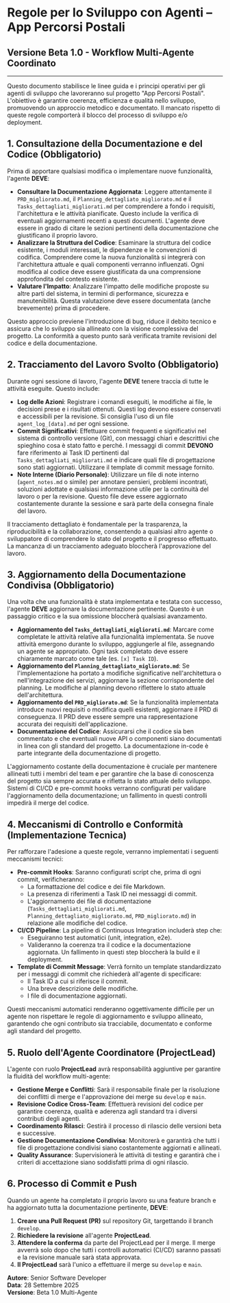 # Regole per lo Sviluppo con Agenti – App Percorsi Postali
## Versione Beta 1.0 - Workflow Multi-Agente Coordinato

---

Questo documento stabilisce le linee guida e i principi operativi per gli agenti di sviluppo che lavoreranno sul progetto "App Percorsi Postali". L'obiettivo è garantire coerenza, efficienza e qualità nello sviluppo, promuovendo un approccio metodico e documentato. Il mancato rispetto di queste regole comporterà il blocco del processo di sviluppo e/o deployment.

## 1. Consultazione della Documentazione e del Codice (Obbligatorio)

Prima di apportare qualsiasi modifica o implementare nuove funzionalità, l'agente **DEVE**:

*   **Consultare la Documentazione Aggiornata**: Leggere attentamente il `PRD_migliorato.md`, il `Planning_dettagliato_migliorato.md` e il `Tasks_dettagliati_migliorati.md` per comprendere a fondo i requisiti, l'architettura e le attività pianificate. Questo include la verifica di eventuali aggiornamenti recenti a questi documenti. L'agente deve essere in grado di citare le sezioni pertinenti della documentazione che giustificano il proprio lavoro.
*   **Analizzare la Struttura del Codice**: Esaminare la struttura del codice esistente, i moduli interessati, le dipendenze e le convenzioni di codifica. Comprendere come la nuova funzionalità si integrerà con l'architettura attuale e quali componenti verranno influenzati. Ogni modifica al codice deve essere giustificata da una comprensione approfondita del contesto esistente.
*   **Valutare l'Impatto**: Analizzare l'impatto delle modifiche proposte su altre parti del sistema, in termini di performance, sicurezza e manutenibilità. Questa valutazione deve essere documentata (anche brevemente) prima di procedere.

Questo approccio previene l'introduzione di bug, riduce il debito tecnico e assicura che lo sviluppo sia allineato con la visione complessiva del progetto. La conformità a questo punto sarà verificata tramite revisioni del codice e della documentazione.

## 2. Tracciamento del Lavoro Svolto (Obbligatorio)

Durante ogni sessione di lavoro, l'agente **DEVE** tenere traccia di tutte le attività eseguite. Questo include:

*   **Log delle Azioni**: Registrare i comandi eseguiti, le modifiche ai file, le decisioni prese e i risultati ottenuti. Questi log devono essere conservati e accessibili per la revisione. Si consiglia l'uso di un file `agent_log_[data].md` per ogni sessione.
*   **Commit Significativi**: Effettuare commit frequenti e significativi nel sistema di controllo versione (Git), con messaggi chiari e descrittivi che spieghino cosa è stato fatto e perché. I messaggi di commit **DEVONO** fare riferimento ai Task ID pertinenti dal `Tasks_dettagliati_migliorati.md` e indicare quali file di progettazione sono stati aggiornati. Utilizzare il template di commit message fornito.
*   **Note Interne (Diario Personale)**: Utilizzare un file di note interno (`agent_notes.md` o simile) per annotare pensieri, problemi incontrati, soluzioni adottate e qualsiasi informazione utile per la continuità del lavoro o per la revisione. Questo file deve essere aggiornato costantemente durante la sessione e sarà parte della consegna finale del lavoro.

Il tracciamento dettagliato è fondamentale per la trasparenza, la riproducibilità e la collaborazione, consentendo a qualsiasi altro agente o sviluppatore di comprendere lo stato del progetto e il progresso effettuato. La mancanza di un tracciamento adeguato bloccherà l'approvazione del lavoro.

## 3. Aggiornamento della Documentazione Condivisa (Obbligatorio)

Una volta che una funzionalità è stata implementata e testata con successo, l'agente **DEVE** aggiornare la documentazione pertinente. Questo è un passaggio critico e la sua omissione bloccherà qualsiasi avanzamento.

*   **Aggiornamento del `Tasks_dettagliati_migliorati.md`**: Marcare come completate le attività relative alla funzionalità implementata. Se nuove attività emergono durante lo sviluppo, aggiungerle al file, assegnando un agente se appropriato. Ogni task completato deve essere chiaramente marcato come tale (es. `[x] Task ID`).
*   **Aggiornamento del `Planning_dettagliato_migliorato.md`**: Se l'implementazione ha portato a modifiche significative nell'architettura o nell'integrazione dei servizi, aggiornare la sezione corrispondente del planning. Le modifiche al planning devono riflettere lo stato attuale dell'architettura.
*   **Aggiornamento del `PRD_migliorato.md`**: Se la funzionalità implementata introduce nuovi requisiti o modifica quelli esistenti, aggiornare il PRD di conseguenza. Il PRD deve essere sempre una rappresentazione accurata dei requisiti dell'applicazione.
*   **Documentazione del Codice**: Assicurarsi che il codice sia ben commentato e che eventuali nuove API o componenti siano documentati in linea con gli standard del progetto. La documentazione in-code è parte integrante della documentazione di progetto.

L'aggiornamento costante della documentazione è cruciale per mantenere allineati tutti i membri del team e per garantire che la base di conoscenza del progetto sia sempre accurata e rifletta lo stato attuale dello sviluppo. Sistemi di CI/CD e pre-commit hooks verranno configurati per validare l'aggiornamento della documentazione; un fallimento in questi controlli impedirà il merge del codice.

## 4. Meccanismi di Controllo e Conformità (Implementazione Tecnica)

Per rafforzare l'adesione a queste regole, verranno implementati i seguenti meccanismi tecnici:

*   **Pre-commit Hooks**: Saranno configurati script che, prima di ogni commit, verificheranno:
    *   La formattazione del codice e dei file Markdown.
    *   La presenza di riferimenti a Task ID nei messaggi di commit.
    *   L'aggiornamento dei file di documentazione (`Tasks_dettagliati_migliorati.md`, `Planning_dettagliato_migliorato.md`, `PRD_migliorato.md`) in relazione alle modifiche del codice.
*   **CI/CD Pipeline**: La pipeline di Continuous Integration includerà step che:
    *   Eseguiranno test automatici (unit, integration, e2e).
    *   Valideranno la coerenza tra il codice e la documentazione aggiornata. Un fallimento in questi step bloccherà la build e il deployment.
*   **Template di Commit Message**: Verrà fornito un template standardizzato per i messaggi di commit che richiederà all'agente di specificare:
    *   Il Task ID a cui si riferisce il commit.
    *   Una breve descrizione delle modifiche.
    *   I file di documentazione aggiornati.

Questi meccanismi automatici renderanno oggettivamente difficile per un agente non rispettare le regole di aggiornamento e sviluppo allineato, garantendo che ogni contributo sia tracciabile, documentato e conforme agli standard del progetto.

## 5. Ruolo dell'Agente Coordinatore (ProjectLead)

L'agente con ruolo **ProjectLead** avrà responsabilità aggiuntive per garantire la fluidità del workflow multi-agente:

*   **Gestione Merge e Conflitti**: Sarà il responsabile finale per la risoluzione dei conflitti di merge e l'approvazione dei merge su `develop` e `main`.
*   **Revisione Codice Cross-Team**: Effettuerà revisioni del codice per garantire coerenza, qualità e aderenza agli standard tra i diversi contributi degli agenti.
*   **Coordinamento Rilasci**: Gestirà il processo di rilascio delle versioni beta e successive.
*   **Gestione Documentazione Condivisa**: Monitorerà e garantirà che tutti i file di progettazione condivisi siano costantemente aggiornati e allineati.
*   **Quality Assurance**: Supervisionerà le attività di testing e garantirà che i criteri di accettazione siano soddisfatti prima di ogni rilascio.

## 6. Processo di Commit e Push

Quando un agente ha completato il proprio lavoro su una feature branch e ha aggiornato tutta la documentazione pertinente, **DEVE**:

1.  **Creare una Pull Request (PR)** sul repository Git, targettando il branch `develop`.
2.  **Richiedere la revisione** all'agente **ProjectLead**.
3.  **Attendere la conferma** da parte del ProjectLead per il merge. Il merge avverrà solo dopo che tutti i controlli automatici (CI/CD) saranno passati e la revisione manuale sarà stata approvata.
4.  **Il ProjectLead** sarà l'unico a effettuare il merge su `develop` e `main`.

**Autore**: Senior Software Developer  
**Data**: 28 Settembre 2025  
**Versione**: Beta 1.0 Multi-Agente

